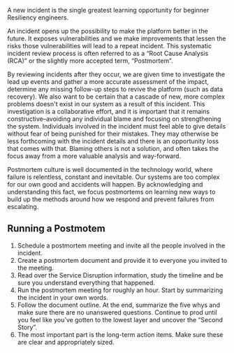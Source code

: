 A new incident is the single greatest learning opportunity for beginner Resiliency engineers.

An incident opens up the possibility to make the platform better in the future. It exposes vulnerabilities and we make improvements that lessen the risks those vulnerabilities will lead to a repeat incident. This systematic incident review process is often referred to as a “Root Cause Analysis (RCA)” or the slightly more accepted term, “Postmortem”.

By reviewing incidents after they occur, we are given time to investigate the lead up events and gather a more accurate assessment of the impact, determine any missing follow-up steps to revive the platform (such as data recovery). We also want to be certain that a cascade of new, more complex problems doesn't exist in our system as a result of this incident. This investigation is a collaborative effort, and it is important that it remains constructive–avoiding any individual blame and focusing on strengthening the system. Individuals involved in the incident must feel able to give details without fear of being punished for their mistakes. They may otherwise be less forthcoming with the incident details and there is an opportunity loss that comes with that. Blaming others is not a solution, and often takes the focus away from a more valuable analysis and way-forward.

Postmortem culture is well documented in the technology world, where failure is relentless, constant and inevitable. Our systems are too complex for our own good and accidents will happen. By acknowledging and understanding this fact, we focus postmortems on learning new ways to build up the methods around how we respond and prevent failures from escalating.

## Running a Postmotem

1. Schedule a postmortem meeting and invite all the people involved in the incident.
1. Create a postmortem document and provide it to everyone you invited to the meeting.
1. Read over the Service Disruption information, study the timeline and be sure you understand everything that happened.
1. Run the postmortem meeting for roughly an hour. Start by summarizing the incident in your own words.
1. Follow the document outline. At the end, summarize the five whys and make sure there are no unanswered questions. Continue to prod until you feel like you’ve gotten to the lowest layer and uncover the “Second Story”.
1. The most important part is the long-term action items. Make sure these are clear and appropriately sized.
